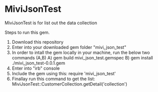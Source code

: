 # MiviJsonTest
MiviJsonTest is for list out the data collection

Steps to run this gem.
1. Download this repository
2. Enter into your downloaded gem folder "mivi_json_test"
3. In order to intall the gem locally in your machine, run the below two commands (A,B)
   A) gem build mivi_json_test.gemspec
   B) gem install ./mivi_json_test-0.0.1.gem
4. Enter into "irb" console
5. Include the gem using this: require 'mivi_json_test'
6. Finallay run this command to get the list: MiviJsonTest::CustomerCollection.getDetail('collection')
